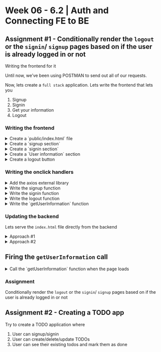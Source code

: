 # **Week 06 - 6.2 | Auth and Connecting FE to BE**

## Assignment #1 - Conditionally render the `logout` or the `signin`/ `signup` pages based on if the user is already logged in or not

Writing the frontend for it

Until now, we’ve been using POSTMAN to send out all of our requests.

Now, lets create a `full stack` application. Lets write the frontend that lets you

1. Signup
2. Signin
3. Get your information
4. Logout

### Writing the frontend

<details> 
<summary>Create a `public/index.html` file</summary>

```sh
mkdir public
cd public
touch index.html
```

</details>

 <details> 
<summary>Create a `signup section` </summary>

```html
<div>
    Signup
    <input type="text" name="username" placeholder="Username" />
    <input type="password" name="password" placeholder="Password" />
    <button onclick="signup()">Submit</button>
</div>
```

</details>

<details> 
<summary>Create a `signin section`</summary>

```html
<div>
    Signin
    <input type="text" name="username" placeholder="Username">
    <input type="password" name="password" placeholder="Password">
    <button onclick="signin()">Submit</button>
</div>
```
</details>

<details>
<summary>Create a `User information` section</summary>

```html
<div>
    User information:
    <div id="information"></div>
</div>
```
</details>

<details> 
<summary>Create a logout button</summary>

```html
<div>
    <button onclick="logout()">Logout</button>
</div>
```
</details>

### Writing the onclick handlers

<details> 
<summary>Add the axios external library</summary>

```jsx
<script src="https://cdnjs.cloudflare.com/ajax/libs/axios/1.7.7/axios.min.js"></script>
```
</details>

<details> 
<summary>Write the signup function</summary>

```jsx
async function signup() {
    const username = document.getElementById("signup-username").value;
    const password = document.getElementById("signup-password").value;

    const response = await axios.post("http://localhost:3000/signup", {
        username: username,
        password: password,
    });
    alert("Signed up successfully");
}
```
</details>

<details> 
<summary>Write the signin function</summary>

```jsx
async function signin() {
    const username = document.getElementById("signin-username").value;
    const password = document.getElementById("signin-password").value;

    const response = await axios.post("http://localhost:3000/signin", {
        username: username,
        password: password,
    });

    localStorage.setItem("token", response.data.token);

    alert("Signed in successfully");
}
```
</details>
    
<details> 
<summary>Write the logout function</summary>

```jsx
async function logout() {
    localStorage.removeItem("token");
}
```
</details>

<details> 
<summary>Write the `getUserInformation` function</summary>

```jsx
async function getUserInformation() {
    const token = localStorage.getItem("token");

    if (token) {
        const response = await axios.get("http://localhost:3000/me", {
            headers: {
                Authorization: token,
            },
        });
        document.getElementById("information").innerHTML = response.data.username;
    }
}
```
</details>

### Updating the backend

Lets serve the `index.html` file directly from the backend

<details> 
<summary>Approach #1</summary>

```jsx
app.get("/", function (req, res) {
    res.sendFile("./public/index.html");
});
```
</details>

<details> 
<summary>Approach #2</summary>

```jsx
app.use(express.static("./public"));
```
</details>   



## Firing the `getUserInformation` call

<details> 
<summary>Call the `getUserInformation` function when the page loads</summary>

```jsx
getUserInformation();
```
</details>

### Assignment
Conditionally render the `logout` or the `signin`/ `signup` pages based on if the user is already logged in or not


## Assignment #2 - Creating a TODO app

Try to create a TODO application where

1. User can signup/signin
2. User can create/delete/update TODOs
3. User can see their existing todos and mark them as done